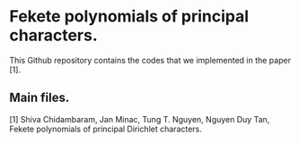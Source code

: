 # Fekete polynomials of principal characters. 

This Github repository contains the codes that we implemented in the paper [1]. 

## Main files.







[1] Shiva Chidambaram, Jan Minac, Tung T. Nguyen, Nguyen Duy Tan, Fekete polynomials of principal Dirichlet characters.
 
